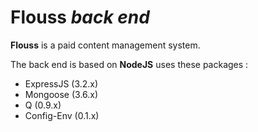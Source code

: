 Flouss *back end*
=========

**Flouss** is a paid content management system.

The back end is based on **NodeJS** uses these packages :

* ExpressJS (3.2.x)
* Mongoose (3.6.x)
* Q (0.9.x)
* Config-Env (0.1.x)